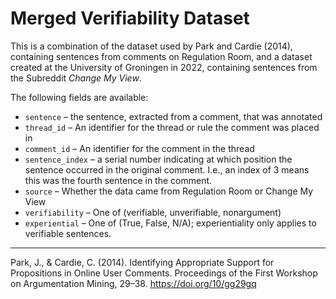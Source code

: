 # Merged Verifiability Dataset

This is a combination of the dataset used by Park and Cardie (2014), containing
sentences from comments on Regulation Room, and a dataset created at the
University of Groningen in 2022, containing sentences from the Subreddit _Change
My View_.

The following fields are available:

- `sentence` – the sentence, extracted from a comment, that was annotated
- `thread_id` – An identifier for the thread or rule the comment was placed in
- `comment_id` – An identifier for the comment in the thread
- `sentence_index` – a serial number indicating at which position the sentence
  occurred in the original comment. I.e., an index of 3 means this was the
  fourth sentence in the comment.
- `source` – Whether the data came from Regulation Room or Change My View
- `verifiability` – One of (verifiable, unverifiable, nonargument)
- `experiential` – One of (True, False, N/A); experientiality only applies to
  verifiable sentences.

---

Park, J., & Cardie, C. (2014). Identifying Appropriate Support for Propositions
in Online User Comments. Proceedings of the First Workshop on Argumentation
Mining, 29–38. <https://doi.org/10/gg29gq>
